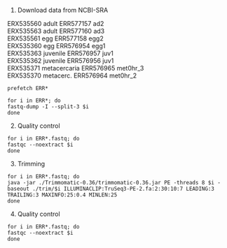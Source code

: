 1) Download data from NCBI-SRA

ERX535560 adult      ERR577157 ad2     
ERX535563 adult      ERR577160 ad3   
ERX535561 egg       ERR577158	egg2   
ERX535360 egg       ERR576954    egg1   
ERX535363 juvenile    ERR576957    juv1   
ERX535362 juvenile     ERR576956    juv1   
ERX535371 metacercaria   ERR576965   met0hr_3   
ERX535370 metacerc.   ERR576964    met0hr_2   


```
prefetch ERR*
```
```
for i in ERR*; do  
fastq-dump -I --split-3 $i
done
``` 

2) Quality control

```
for i in ERR*.fastq; do  
fastqc --noextract $i
done
```

3) Trimming

```
for i in ERR*.fastq; do    
java -jar ./Trimmomatic-0.36/trimmomatic-0.36.jar PE -threads 8 $i -baseout ./trim/$i ILLUMINACLIP:TruSeq3-PE-2.fa:2:30:10:7 LEADING:3 TRAILING:3 MAXINFO:25:0.4 MINLEN:25
done
```

4) Quality control


```
for i in ERR*.fastq; do  
fastqc --noextract $i
done
```
